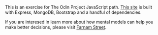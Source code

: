 This is an exercise for The Odin Project JavaScript path. [This site](https://calm-brushlands-83436.herokuapp.com/) is built with Express, MongoDB, Bootstrap and a handful of dependencies.

If you are interesed in learn more about how mental models can help you make better decisions, please visit [Farnam Street](https://fs.blog/).
